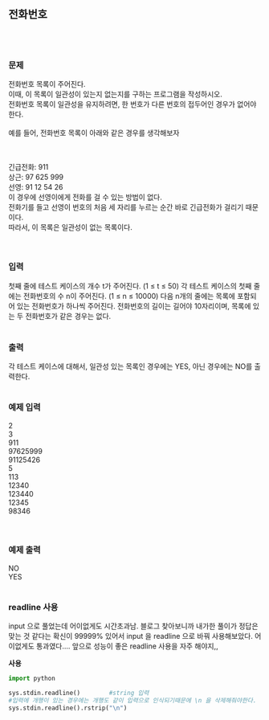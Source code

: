 ## 전화번호
<br>
<br>

### 문제
전화번호 목록이 주어진다.  
 이때, 이 목록이 일관성이 있는지 없는지를 구하는 프로그램을 작성하시오.  
전화번호 목록이 일관성을 유지하려면, 한 번호가 다른 번호의 접두어인 경우가 없어야 한다.  
<br>
예를 들어, 전화번호 목록이 아래와 같은 경우를 생각해보자  
<br>
<br>

긴급전화: 911  
상근: 97 625 999  
선영: 91 12 54 26  
이 경우에 선영이에게 전화를 걸 수 있는 방법이 없다.  
 전화기를 들고 선영이 번호의 처음 세 자리를 누르는 순간 바로 긴급전화가 걸리기 때문이다.  
  따라서, 이 목록은 일관성이 없는 목록이다. 
<br>
<br>

#

### 입력
첫째 줄에 테스트 케이스의 개수 t가 주어진다. (1 ≤ t ≤ 50) 각 테스트 케이스의 첫째 줄에는 전화번호의 수 n이 주어진다. (1 ≤ n ≤ 10000) 다음 n개의 줄에는 목록에 포함되어 있는 전화번호가 하나씩 주어진다. 전화번호의 길이는 길어야 10자리이며, 목록에 있는 두 전화번호가 같은 경우는 없다.
<br>
<br>

### 출력
각 테스트 케이스에 대해서, 일관성 있는 목록인 경우에는 YES, 아닌 경우에는 NO를 출력한다.  
  
#

### 예제 입력  
2  
3  
911  
97625999  
91125426  
5  
113  
12340  
123440  
12345  
98346  
<br>
<br>

### 예제 출력 
NO  
YES  


#

### readline 사용
input 으로 풀었는데 어이없게도 시간초과남. 블로그 찾아보니까 내가한 풀이가 정답은 맞는 것 같다는 확신이 99999% 있어서 input 을 readline 으로 바꿔 사용해보았다. 어이없게도 통과였다....
앞으로 성능이 좋은 readline 사용을 자주 해야지,,
<br>

**사용** 
<br>

```python
import python

sys.stdin.readline()        #string 입력
#입력에 개행이 있는 경우에는 개행도 같이 입력으로 인식되기때문에 \n 을 삭제해줘야한다.
sys.stdin.readline().rstrip("\n")

```
